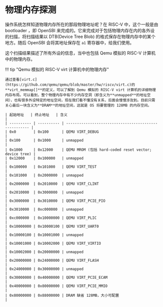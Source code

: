 # 物理内存探测

操作系统怎样知道物理内存所在的那段物理地址呢？在 RISC-V 中，这个一般是由 bootloader ，即 OpenSBI 来完成的。它来完成对于包括物理内存在内的各外设的扫描，将扫描结果以 DTB(Device Tree Blob) 的格式保存在物理内存中的某个地方。随后 OpenSBI 会将其地址保存在 `a1` 寄存器中，给我们使用。

这个扫描结果描述了所有外设的信息，当中也包括 Qemu 模拟的 RISC-V 计算机中的物理内存。

!!! tip "Qemu 模拟的 RISC-V virt 计算机中的物理内存"

    通过查看[virt.c](https://github.com/qemu/qemu/blob/master/hw/riscv/virt.c)的**virt_memmap[]**的定义，可以了解到 Qemu 模拟的 RISC-V virt 计算机的详细物理内存布局。可以看到，整个物理内存中有不少内存空洞（即含义为**unmapped**的地址空间），也有很多外设特定的地址空间，现在我们看不懂没有关系，后面会慢慢涉及到。目前只需关心最后一块含义为**DRAM**的地址空间，这就是 OS 将要管理的 128MB 的内存空间。

    | 起始地址   | 终止地址   | 含义                                                  |
    | ---------- | ---------- | ----------------------------------------------------- |
    | 0x0        | 0x100      | QEMU VIRT_DEBUG                                       |
    | 0x100      | 0x1000     | unmapped                                              |
    | 0x1000     | 0x12000    | QEMU MROM (包括 hard-coded reset vector; device tree) |
    | 0x12000    | 0x100000   | unmapped                                              |
    | 0x100000   | 0x101000   | QEMU VIRT_TEST                                        |
    | 0x101000   | 0x2000000  | unmapped                                              |
    | 0x2000000  | 0x2010000  | QEMU VIRT_CLINT                                       |
    | 0x2010000  | 0x3000000  | unmapped                                              |
    | 0x3000000  | 0x3010000  | QEMU VIRT_PCIE_PIO                                    |
    | 0x3010000  | 0xc000000  | unmapped                                              |
    | 0xc000000  | 0x10000000 | QEMU VIRT_PLIC                                        |
    | 0x10000000 | 0x10000100 | QEMU VIRT_UART0                                       |
    | 0x10000100 | 0x10001000 | unmapped                                              |
    | 0x10001000 | 0x10002000 | QEMU VIRT_VIRTIO                                      |
    | 0x10002000 | 0x20000000 | unmapped                                              |
    | 0x20000000 | 0x24000000 | QEMU VIRT_FLASH                                       |
    | 0x24000000 | 0x30000000 | unmapped                                              |
    | 0x30000000 | 0x40000000 | QEMU VIRT_PCIE_ECAM                                   |
    | 0x40000000 | 0x80000000 | QEMU VIRT_PCIE_MMIO                                   |
    | 0x80000000 | 0x88000000 | DRAM 缺省 128MB，大小可配置                           |
